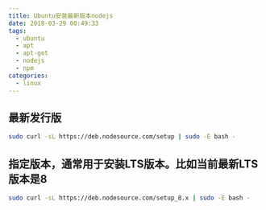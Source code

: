 ```yaml
---
title: Ubuntu安装最新版本nodejs
date: 2018-03-29 00:49:33
tags:
  - ubuntu
  - apt
  - apt-get
  - nodejs
  - npm
categories:
  - linux
---
```

## 最新发行版
  ```bash
  sudo curl -sL https://deb.nodesource.com/setup | sudo -E bash -
  ```

## 指定版本，通常用于安装LTS版本。比如当前最新LTS版本是8
  ```bash
  sudo curl -sL https://deb.nodesource.com/setup_8.x | sudo -E bash -
  ```